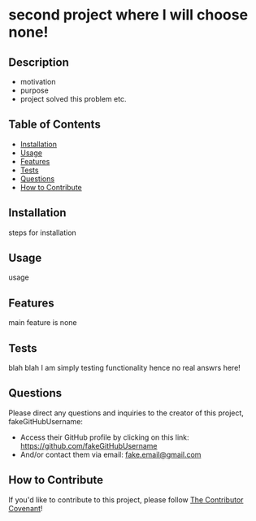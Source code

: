 
# second project where I will choose none!

## Description

- motivation
- purpose
- project solved this problem etc.

## Table of Contents

- [Installation](#installation)
- [Usage](#usage)
- [Features](#features)
- [Tests](#tests)
- [Questions](#questions)
- [How to Contribute](#how-to-contribute)

## Installation

steps for installation

## Usage

usage

## Features

main feature is none

## Tests

blah blah I am simply testing functionality hence no real answrs here!

## Questions

Please direct any questions and inquiries to the creator of this project, fakeGitHubUsername:

- Access their GitHub profile by clicking on this link: https://github.com/fakeGitHubUsername
- And/or contact them via email: fake.email@gmail.com

## How to Contribute

If you'd like to contribute to this project, please follow [The Contributor Covenant](https://www.contributor-covenant.org/)!
